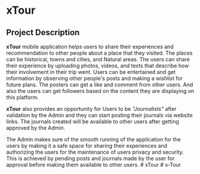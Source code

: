 # xTour

## Project Description

**xTour** mobile application helps users to share their experiences and recommendation to other people about a place that they visited. The places can be historical, towns and cities, and Natural areas. The users can share their experience by uploading photos, videos, and texts that describe how their involvement in their trip went. Users can be entertained and get information by observing other people's posts and making a wishlist for future plans. The posters can get a like and comment from other users. And also the users can get followers based on the content they are displaying on this platform.

**xTour** also provides an opportunity for Users to be *"Journalists"* after validation by the Admin and they can start posting their journals via website links. The journals created will be available to other users after getting approved by the Admin.

The Admin makes sure of the smooth running of the application for the users by making it a safe space for sharing their experiences and authorizing the users for the maintenance of users privacy and security. This is achieved by pending posts and journals made by the user for approval before making them available to other users.
#   x T o u r  
 #   x - T o u r  
 